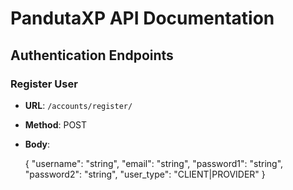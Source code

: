 # PandutaXP API Documentation

## Authentication Endpoints

### Register User
- **URL**: `/accounts/register/`
- **Method**: POST
- **Body**:
  
  {
    "username": "string",
    "email": "string",
    "password1": "string",
    "password2": "string",
    "user_type": "CLIENT|PROVIDER"
  }
    